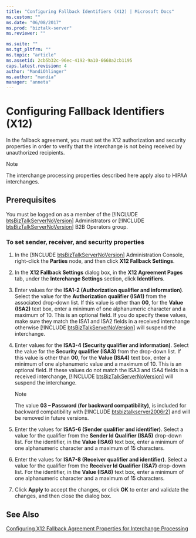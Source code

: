 ```yaml
---
title: "Configuring Fallback Identifiers (X12) | Microsoft Docs"
ms.custom: ""
ms.date: "06/08/2017"
ms.prod: "biztalk-server"
ms.reviewer: ""

ms.suite: ""
ms.tgt_pltfrm: ""
ms.topic: "article"
ms.assetid: 2cb5b32c-96ec-4192-9a10-6668a2cb1195
caps.latest.revision: 4
author: "MandiOhlinger"
ms.author: "mandia"
manager: "anneta"
---
```

# Configuring Fallback Identifiers (X12)
In the fallback agreement, you must set the X12 authorization and security properties in order to verify that the interchange is not being received by unauthorized recipients.  
  
> [!NOTE]
>  The interchange processing properties described here apply also to HIPAA interchanges.  
  
## Prerequisites  
 You must be logged on as a member of the [!INCLUDE [btsBizTalkServerNoVersion](../includes/btsbiztalkservernoversion-md.md)] Administrators or [!INCLUDE [btsBizTalkServerNoVersion](../includes/btsbiztalkservernoversion-md.md)] B2B Operators group.  
  
### To set sender, receiver, and security properties  
  
1. In the [!INCLUDE [btsBizTalkServerNoVersion](../includes/btsbiztalkservernoversion-md.md)] Administration Console, right-click the <strong>Parties</strong> node, and then click <strong>X12 Fallback Settings</strong>.  
  
2. In the **X12 Fallback Settings** dialog box, in the **X12 Agreement Pages** tab, under the **Interchange Settings** section, click **Identifiers**.  
  
3. Enter values for the <strong>ISA1-2 (Authorization qualifier and information)</strong>. Select the value for the <strong>Authorization qualifier (ISA1)</strong> from the associated drop-down list. If this value is other than <strong>00</strong>, for the <strong>Value (ISA2)</strong> text box, enter a minimum of one alphanumeric character and a maximum of 10. This is an optional field. If you do specify these values, make sure they match the ISA1 and ISA2 fields in a received interchange otherwise [!INCLUDE [btsBizTalkServerNoVersion](../includes/btsbiztalkservernoversion-md.md)] will suspend the interchange.  
  
4. Enter values for the <strong>ISA3-4 (Security qualifier and information)</strong>. Select the value for the <strong>Security qualifier (ISA3)</strong> from the drop-down list. If this value is other than <strong>00</strong>, for the <strong>Value (ISA4)</strong> text box, enter a minimum of one alphanumeric value and a maximum of 10. This is an optional field. If these values do not match the ISA3 and ISA4 fields in a received interchange, [!INCLUDE [btsBizTalkServerNoVersion](../includes/btsbiztalkservernoversion-md.md)] will suspend the interchange.  
  
   > [!NOTE]
   >  The value <strong>03 – Password (for backward compatibility)</strong>, is included for backward compatibility with [!INCLUDE [btsbiztalkserver2006r2](../includes/btsbiztalkserver2006r2-md.md)] and will be removed in future versions.  
  
5. Enter the values for **ISA5-6 (Sender qualifier and identifier)**. Select a value for the qualifier from the **Sender Id Qualifier (ISA5)** drop-down list. For the identifier, in the **Value (ISA6)** text box, enter a minimum of one alphanumeric character and a maximum of 15 characters.  
  
6. Enter the values for **ISA7-8 (Receiver qualifier and identifier)**. Select a value for the qualifier from the **Receiver Id Qualifier (ISA7)** drop-down list. For the identifier, in the **Value (ISA8)** text box, enter a minimum of one alphanumeric character and a maximum of 15 characters.  
  
7. Click **Apply** to accept the changes, or click **OK** to enter and validate the changes, and then close the dialog box.  
  
## See Also  
 [Configuring X12 Fallback Agreement Properties for Interchange Processing](../core/configuring-x12-fallback-agreement-properties-for-interchange-processing.md)